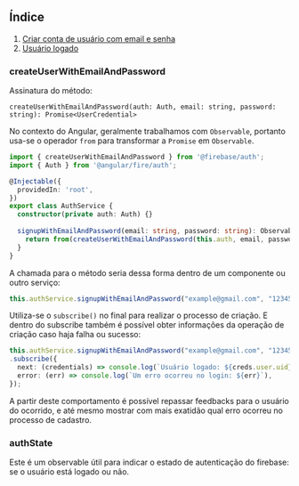## Índice
 1. [Criar conta de usuário com email e senha](#createuserwithemailandpassword)
 1. [Usuário logado](#authstate)

### createUserWithEmailAndPassword
Assinatura do método:
```
createUserWithEmailAndPassword(auth: Auth, email: string, password: string): Promise<UserCredential>
```
No contexto do Angular, geralmente trabalhamos com `Observable`, portanto usa-se o operador `from` para transformar a `Promise` em `Observable`.
```typescript
import { createUserWithEmailAndPassword } from '@firebase/auth';
import { Auth } from '@angular/fire/auth';

@Injectable({
  providedIn: 'root',
})
export class AuthService {
  constructor(private auth: Auth) {}
  
  signupWithEmailAndPassword(email: string, password: string): Observable<UserCredential> {
    return from(createUserWithEmailAndPassword(this.auth, email, password));
  }
}
```
A chamada para o método seria dessa forma dentro de um componente ou outro serviço:
```typescript
this.authService.signupWithEmailAndPassword("example@gmail.com", "123456789").subscribe();
```
Utiliza-se o `subscribe()` no final para realizar o processo de criação. E dentro do subscribe também é possível obter informações da operação de criação caso haja falha ou sucesso:
```typescript
this.authService.signupWithEmailAndPassword("example@gmail.com", "123456789")
.subscribe({
  next: (credentials) => console.log(`Usuário logado: ${creds.user.uid}`),
  error: (err) => console.log(`Um erro ocorreu no login: ${err}`),
});
```
A partir deste comportamento é possível repassar feedbacks para o usuário do ocorrido, e até mesmo mostrar com mais exatidão qual erro ocorreu no processo de cadastro.

### authState
Este é um observable útil para indicar o estado de autenticação do firebase: se o usuário está logado ou não.
